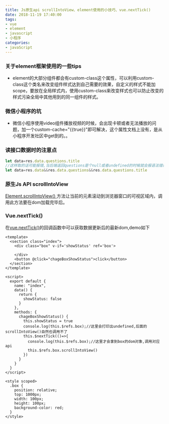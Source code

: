 ```yaml
---
title: Js原生api scrollIntoView、element使用的小技巧、vue.nextTick()
date: 2018-11-19 17:40:00
tags:
- vue
- element
- javascript
- 小程序
categories:
- javaScript
---
```

### 关于element框架使用的一些tips
+ element的大部分组件都会有custom-class这个属性，可以利用custom-class这个类名来改变组件样式达到自己需要的效果，自定义的样式不能加scope，要放在全局样式内，使用custom-class来改变样式也可以防止改变的样式污染全局中其他用到的同一组件的样式。
### 微信小程序的坑
+ 微信小程序使用video组件播放视频的时候，会出现卡顿或者无法播放的问题，加一个custom-cache="{{true}}"即可解决，这个属性文档上没有，是从小程序开发社区中get到的。。
### 读接口数据时的注意点
```javascript
let data=res.data.questions.title
//这样取的话可能报错,当后端返回questions是个null或者undefined的时候就会报语法错误
let data=res.data&&res.data.questions&&res.data.questions.title
```
### 原生Js API scrollIntoView
[Element.scrollIntoView() ](https://developer.mozilla.org/zh-CN/docs/Web/API/Element/scrollIntoView)方法让当前的元素滚动到浏览器窗口的可视区域内，调用此方法要在dom加载完毕后。
### Vue.nextTick()
在[vue.nextTick()](https://stackoverflow.com/questions/47634258/what-is-nexttick-or-what-does-it-do-in-vuejs)的回调函数中可以获取数据更新后的最新dom,demo如下
```
<template>
  <section class="index">
    <div class="box" v-if='showStatus' ref='box'>
    
    </div>
    <button @click="chageBoxShowStatus">click</button>
  </section>
</template>

<script>
  export default {
    name: "index",
    data() {
      return {
        showStatus: false
      }
    },
    methods: {
      chageBoxShowStatus() {
        this.showStatus = true
        console.log(this.$refs.box);//这里会打印出undefined,后面的scrollIntoView()自然也调用不了
        this.$nextTick(()=>{
          console.log(this.$refs.box);//这里才会拿到box的dom对象,调用对应api
          this.$refs.box.scrollIntoView()
        })
      }
    }
  }
</script>

<style scoped>
  .box {
    position: relative;
    top: 1000px;
    width: 100px;
    height: 100px;
    background-color: red;
  }
</style>
```